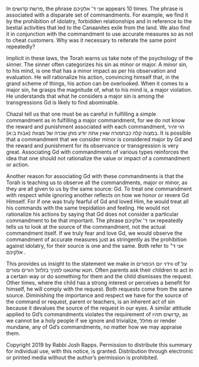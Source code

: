 In פרשת קדושים, the phrase אני ד' אלקיכם  appears 10 times. The phrase is associated with a disparate set of commandments. For example, we find it by the prohibition of idolatry, forbidden relationships and in reference to the bestial activities that led to the Canaanites exile from the land. We also find it in conjunction with the commandment to use accurate measures so as not to cheat customers. Why was it necessary to reiterate the same point repeatedly? 

Implicit in these laws, the Torah warns us take note of the psychology of the sinner. The sinner often categorizes his sin as minor or major. A minor sin, to his mind, is one that has a minor impact as per his observation and evaluation. He will rationalize his action, convincing himself that, in the grand scheme of things, his action can be overlooked. When it comes to a major sin, he grasps the magnitude of, what to his mind is, a major violation. He understands that what he considers a major sin is among the transgressions Gd is likely to find abominable. 

Chazal tell us that one must be as careful in fulfilling a simple commandment as in fulfilling a major commandment, for we do not know the reward and punishment associated with each commandment, הוי זהיר במצוה קלה כבחמורה שאין אתה יודע מתן שכרה של מצוות (אבות ב:א). It is possible that a commandment that we consider minor is considered major by Gd and the reward and punishment for its observance or transgression is very great. Associating Gd with commandments of various types reinforces the idea that one should not rationalize the value or impact of a commandment or action.

Another reason for associating Gd with these commandments is that the Torah is teaching us to observe all the commandments, major or minor, as they are all given to us by the same source: Gd. To treat one commandment with respect while ignoring another reflects on how we honor or revere Gd Himself. For if one was truly fearful of Gd and loved Him, he would treat all his commands with the same trepidation and feeling. He would not rationalize his actions by saying that Gd does not consider a particular commandment to be that important. The phrase אני ד' אלקיכם repeatedly tells us to look at the source of the commandment, not the actual commandment itself. If we truly fear and love Gd, we would observe the commandment of accurate measures just as stringently as the prohibition against idolatry, for their source is one and the same. Both refer to אני ד" אלקיכם . 

This provides us insight to the statement we make in ווידוי יום הכפורים of על חטא שחטאנו לפניך בזלזול הורים ומורים. Often parents ask their children to act in a certain way or do something for them and the child dismisses the request. Other times, where the child has a strong interest or perceives a benefit for himself, he will comply with the request. Both requests come from the same source. Diminishing the importance and respect we have for the source of the command or request, parent or teachers, is an inherent act of sin because it devalues the source of the request in our eyes. A similar attitude applied to Gd’s commandments violates the requirement of קדושים תהיו, as we cannot be a holy people if we ignore and trivialize, מחלל or render mundane, any of Gd’s commandments, no matter how we may appraise them.

Copyright 2019 by Rabbi Josh Rapps. Permission to distribute this summary for individual use, with this notice, is granted. Distribution through electronic or printed media without the author’s permission is prohibited.

